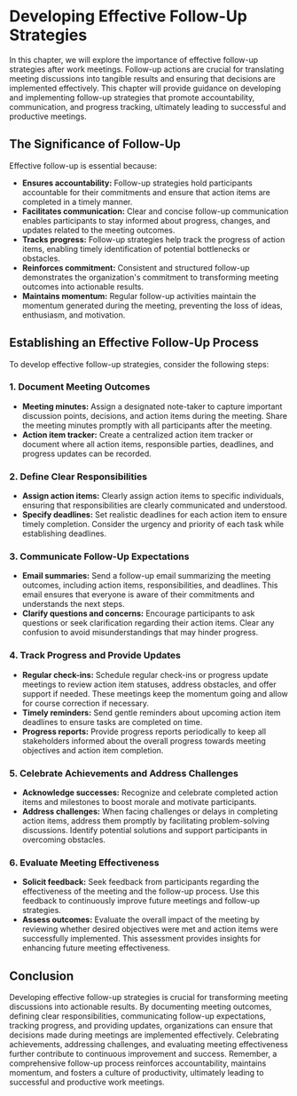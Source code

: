 Developing Effective Follow-Up Strategies
====================================================

In this chapter, we will explore the importance of effective follow-up strategies after work meetings. Follow-up actions are crucial for translating meeting discussions into tangible results and ensuring that decisions are implemented effectively. This chapter will provide guidance on developing and implementing follow-up strategies that promote accountability, communication, and progress tracking, ultimately leading to successful and productive meetings.

The Significance of Follow-Up
-----------------------------

Effective follow-up is essential because:

* **Ensures accountability:** Follow-up strategies hold participants accountable for their commitments and ensure that action items are completed in a timely manner.
* **Facilitates communication:** Clear and concise follow-up communication enables participants to stay informed about progress, changes, and updates related to the meeting outcomes.
* **Tracks progress:** Follow-up strategies help track the progress of action items, enabling timely identification of potential bottlenecks or obstacles.
* **Reinforces commitment:** Consistent and structured follow-up demonstrates the organization's commitment to transforming meeting outcomes into actionable results.
* **Maintains momentum:** Regular follow-up activities maintain the momentum generated during the meeting, preventing the loss of ideas, enthusiasm, and motivation.

Establishing an Effective Follow-Up Process
-------------------------------------------

To develop effective follow-up strategies, consider the following steps:

### 1. Document Meeting Outcomes

* **Meeting minutes:** Assign a designated note-taker to capture important discussion points, decisions, and action items during the meeting. Share the meeting minutes promptly with all participants after the meeting.
* **Action item tracker:** Create a centralized action item tracker or document where all action items, responsible parties, deadlines, and progress updates can be recorded.

### 2. Define Clear Responsibilities

* **Assign action items:** Clearly assign action items to specific individuals, ensuring that responsibilities are clearly communicated and understood.
* **Specify deadlines:** Set realistic deadlines for each action item to ensure timely completion. Consider the urgency and priority of each task while establishing deadlines.

### 3. Communicate Follow-Up Expectations

* **Email summaries:** Send a follow-up email summarizing the meeting outcomes, including action items, responsibilities, and deadlines. This email ensures that everyone is aware of their commitments and understands the next steps.
* **Clarify questions and concerns:** Encourage participants to ask questions or seek clarification regarding their action items. Clear any confusion to avoid misunderstandings that may hinder progress.

### 4. Track Progress and Provide Updates

* **Regular check-ins:** Schedule regular check-ins or progress update meetings to review action item statuses, address obstacles, and offer support if needed. These meetings keep the momentum going and allow for course correction if necessary.
* **Timely reminders:** Send gentle reminders about upcoming action item deadlines to ensure tasks are completed on time.
* **Progress reports:** Provide progress reports periodically to keep all stakeholders informed about the overall progress towards meeting objectives and action item completion.

### 5. Celebrate Achievements and Address Challenges

* **Acknowledge successes:** Recognize and celebrate completed action items and milestones to boost morale and motivate participants.
* **Address challenges:** When facing challenges or delays in completing action items, address them promptly by facilitating problem-solving discussions. Identify potential solutions and support participants in overcoming obstacles.

### 6. Evaluate Meeting Effectiveness

* **Solicit feedback:** Seek feedback from participants regarding the effectiveness of the meeting and the follow-up process. Use this feedback to continuously improve future meetings and follow-up strategies.
* **Assess outcomes:** Evaluate the overall impact of the meeting by reviewing whether desired objectives were met and action items were successfully implemented. This assessment provides insights for enhancing future meeting effectiveness.

Conclusion
----------

Developing effective follow-up strategies is crucial for transforming meeting discussions into actionable results. By documenting meeting outcomes, defining clear responsibilities, communicating follow-up expectations, tracking progress, and providing updates, organizations can ensure that decisions made during meetings are implemented effectively. Celebrating achievements, addressing challenges, and evaluating meeting effectiveness further contribute to continuous improvement and success. Remember, a comprehensive follow-up process reinforces accountability, maintains momentum, and fosters a culture of productivity, ultimately leading to successful and productive work meetings.
